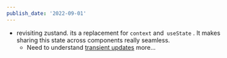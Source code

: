 ```yaml
---
publish_date: '2022-09-01'
---
```

- revisiting zustand. its a replacement for `context` and` useState` . It makes sharing this state across components really seamless.
	- Need to understand [transient updates](https://payloadcms.com/)  more...
